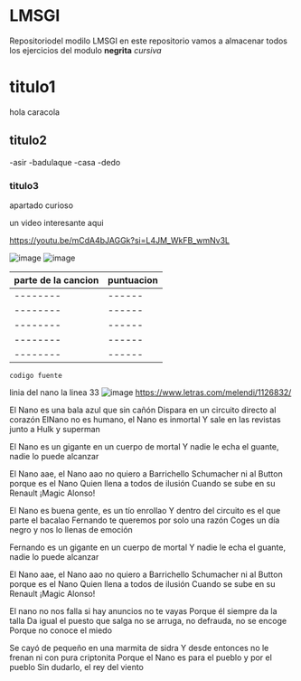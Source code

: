 # LMSGI
Repositoriodel modilo LMSGI
en este repositorio vamos a almacenar todos los ejercicios del modulo 
**negrita**
*cursiva*
# titulo1
hola caracola 
## titulo2
-asir
-badulaque
-casa
-dedo
### titulo3
apartado curioso

un video interesante aqui 

https://youtu.be/mCdA4bJAGGk?si=L4JM_WkFB_wmNv3L

![image](https://github.com/ChatraFBR/LMSGI/assets/145746915/aaf0f28f-7420-4149-a8b6-5d3dff1fc7b2)    ![image](https://github.com/ChatraFBR/LMSGI/assets/145746915/3ccdca55-92e9-45bb-955f-a681c5f9c0b6)

|parte de la cancion|puntuacion|
|--------|------|
|--------|------|
|--------|------|
|--------|------|
|--------|------|
|--------|------|

`codigo fuente`


linia del nano la linea 33 ![image](https://github.com/ChatraFBR/LMSGI/assets/145746915/20354ae9-a840-4392-8941-db4ae04b50e8)
https://www.letras.com/melendi/1126832/ 

El Nano es una bala azul que sin cañón
Dispara en un circuito directo al corazón
ElNano no es humano, el Nano es inmortal
Y sale en las revistas junto a Hulk y superman

El Nano es un gigante en un cuerpo de mortal
Y nadie le echa el guante, nadie lo puede alcanzar

El Nano aae, el Nano aao no quiero a Barrichello
Schumacher ni al Button porque es el Nano
Quien llena a todos de ilusión
Cuando se sube en su Renault
¡Magic Alonso!

El Nano es buena gente, es un tío enrollao
Y dentro del circuito es el que parte el bacalao
Fernando te queremos por solo una razón
Coges un día negro y nos lo llenas de emoción

Fernando es un gigante en un cuerpo de mortal
Y nadie le echa el guante, nadie lo puede alcanzar

El Nano aae, el Nano aao no quiero a Barrichello
Schumacher ni al Button porque es el Nano
Quien llena a todos de ilusión
Cuando se sube en su Renault
¡Magic Alonso!

El nano no nos falla si hay anuncios no te vayas
Porque él siempre da la talla
Da igual el puesto que salga no se arruga, no defrauda, no se encoge
Porque no conoce el miedo

Se cayó de pequeño en una marmita de sidra
Y desde entonces no le frenan ni con pura criptonita
Porque el Nano es para el pueblo y por el pueblo
Sin dudarlo, el rey del viento
